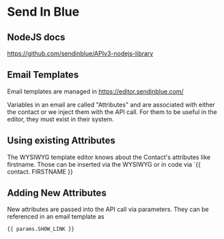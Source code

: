# Send In Blue

## NodeJS docs

https://github.com/sendinblue/APIv3-nodejs-library

## Email Templates

Email templates are managed in https://editor.sendinblue.com/

Variables in an email are called "Attributes" and are associated with either the contact or we inject them with the API call.
For them to be useful in the editor, they must exist in their system.

## Using existing Attributes

The WYSIWYG template editor knows about the Contact's attributes like firstname. Those can be inserted via the WYSIWYG or in code via `{{ contact. FIRSTNAME }}

## Adding New Attributes 

New attributes are passed into the API call via parameters. They can be referenced in an email template as 

    {{ params.SHOW_LINK }}

